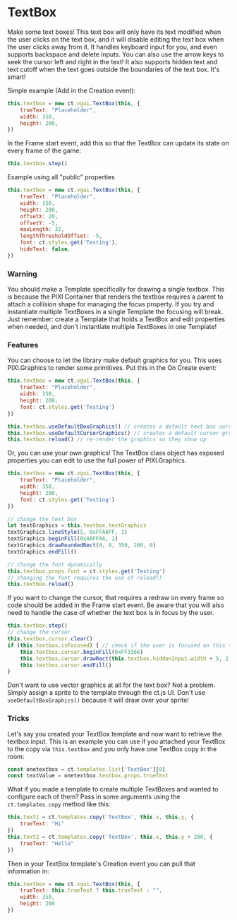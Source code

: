 # TextBox

Make some text boxes! This text box will only have its text modified when the user clicks on the text box, and it will disable editing the text box when the user clicks away from it. It handles keyboard input for you, and even supports backspace and delete inputs. You can also use the arrow keys to seek the cursor left and right in the text! It also supports hidden text and text cutoff when the text goes outside the boundaries of the text box. It's smart!

Simple example (Add in the Creation event):
```js
this.textbox = new ct.vgui.TextBox(this, {
    trueText: "Placeholder",
    width: 350,
    height: 200,
})
```

In the Frame start event, add this so that the TextBox can update its state on every frame of the game:
```js
this.textbox.step()
```

Example using all "public" properties
```js
this.textbox = new ct.vgui.TextBox(this, {
    trueText: "Placeholder",
    width: 350,
    height: 200,
    offsetX: 20,
    offsetY: -5,
    maxLength: 32,
    lengthThresholdOffset: -5,
    font: ct.styles.get('Testing'),
    hideText: false,
})
```

### Warning

You should make a Template specifically for drawing a single textbox. This is because the PIXI Container that renders the textbox requires a parent to attach a collision shape for managing the focus property. If you try and instantiate multiple TextBoxes in a single Template the focusing will break. Just remember: create a Template that holds a TextBox and edit properties when needed, and don't instantiate multiple TextBoxes in one Template!

### Features

You can choose to let the library make default graphics for you. This uses PIXI.Graphics to render some primitives.
Put this in the On Create event:

```js
this.textbox = new ct.vgui.TextBox(this, {
    trueText: "Placeholder",
    width: 350,
    height: 200,
    font: ct.styles.get('Testing')
})

this.textbox.useDefaultBoxGraphics() // creates a default text box surrounding the text
this.textbox.useDefaultCursorGraphics() // creates a default cursor graphic for seeking through text
this.textbox.reload() // re-render the graphics so they show up
```

Or, you can use your own graphics! The TextBox class object has exposed properties you can edit to use the full power of PIXI.Graphics.

```js
this.textbox = new ct.vgui.TextBox(this, {
    trueText: "Placeholder",
    width: 350,
    height: 200,
    font: ct.styles.get('Testing')
})

// change the text box
let textGraphics = this.textbox.textGraphics
textGraphics.lineStyle(5, 0xFFAAFF, 1)
textGraphics.beginFill(0xAAFFAA, 1)
textGraphics.drawRoundedRect(0, 0, 350, 200, 0)
textGraphics.endFill()

// change the font dynamically
this.textbox.props.font = ct.styles.get('Testing')
// changing the font requires the use of reload()
this.textbox.reload()
```

If you want to change the cursor, that requires a redraw on every frame so code should be added in the Frame start event. Be aware that you will also need to handle the case of whether the text box is in focus by the user.
```js
this.textbox.step()
// change the cursor
this.textbox.cursor.clear()
if (this.textbox.isFocused) { // check if the user is focused on this text box
    this.textbox.cursor.beginFill(0xFF3366)
    this.textbox.cursor.drawRect(this.textbox.hiddenInput.width + 5, 2, 2, this.textbox.hiddenInput.height)
    this.textbox.cursor.endFill()
}
```

Don't want to use vector graphics at all for the text box? Not a problem. Simply assign a sprite to the template through the ct.js UI. Don't use `useDefaultBoxGraphics()` because it will draw over your sprite!

### Tricks

Let's say you created your TextBox template and now want to retrieve the textbox input. This is an example you can use if you attached your TextBox to the copy via `this.textbox` and you only have one TextBox copy in the room:

```js
const onetextbox = ct.templates.list['TextBox'][0]
const textValue = onetextbox.textbox.props.trueText
```

What if you made a template to create multiple TextBoxes and wanted to configure each of them? Pass in some arguments using the `ct.templates.copy` method like this:

```js
this.text1 = ct.templates.copy('TextBox', this.x, this.y, {
    trueText: "Hi"
})
this.text2 = ct.templates.copy('TextBox', this.x, this.y + 200, {
    trueText: "Hello"
})
```

Then in your TextBox template's Creation event you can pull that information in:

```js
this.textbox = new ct.vgui.TextBox(this, {
    trueText: this.trueText ? this.trueText : "",
    width: 350,
    height: 200
})
```

